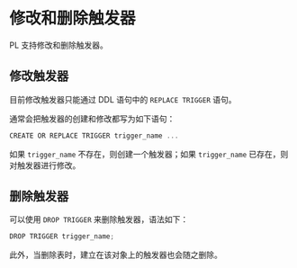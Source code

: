 # 修改和删除触发器

PL 支持修改和删除触发器。

## 修改触发器

目前修改触发器只能通过 DDL 语句中的 `REPLACE TRIGGER` 语句。

通常会把触发器的创建和修改都写为如下语句：

```javascript
CREATE OR REPLACE TRIGGER trigger_name ...
```

如果 `trigger_name` 不存在，则创建一个触发器；如果 `trigger_name` 已存在，则对触发器进行修改。

## 删除触发器

可以使用 `DROP TRIGGER` 来删除触发器，语法如下：

```javascript
DROP TRIGGER trigger_name;
```

此外，当删除表时，建立在该对象上的触发器也会随之删除。
